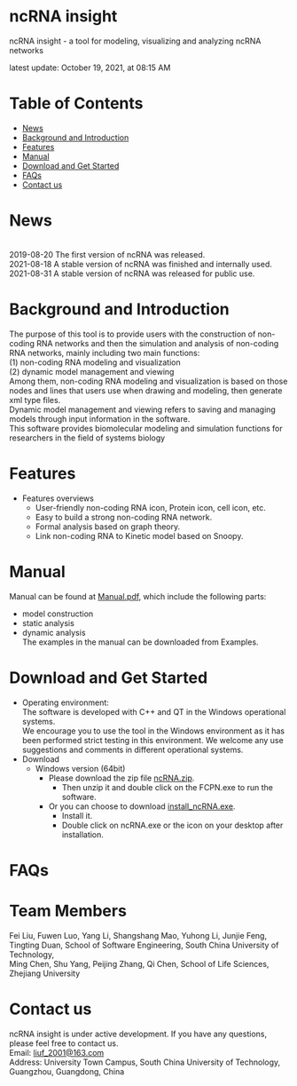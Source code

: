 # ncRNA insight 
ncRNA insight - a tool for modeling, visualizing and analyzing ncRNA networks

latest update: October 19, 2021, at 08:15 AM

# Table of Contents
- [News](#news)
- [Background and Introduction](#background-and-introduction)
- [Features](#features)
- [Manual](#manual)
- [Download and Get Started](#download-and-get-started)
- [FAQs](#faqs)
- [Contact us](#contact-us)

# News
<br>2019-08-20 The first version of ncRNA was released.
<br>2021-08-18 A stable version of ncRNA was finished and internally used.
<br>2021-08-31 A stable version of ncRNA was released for public use.

# Background and Introduction
The purpose of this tool is to provide users with the construction of non-coding RNA networks and then the simulation and analysis of non-coding RNA networks, mainly including two main functions: 
<br>(1) non-coding RNA modeling and visualization
<br>(2) dynamic model management and viewing
<br>Among them, non-coding RNA modeling and visualization is based on those nodes and lines that users use when drawing and modeling, then generate xml type files.
<br>Dynamic model management and viewing refers to saving and managing models through input information in the software. 
<br>This software provides biomolecular modeling and simulation functions for researchers in the field of systems biology
# Features
- Features overviews
   - User-friendly non-coding RNA icon, Protein icon, cell icon, etc. 
   - Easy to build a strong non-coding RNA network. 
   - Formal analysis based on graph theory. 
   - Link non-coding RNA to Kinetic model based on Snoopy.
# Manual       
Manual can be found at [Manual.pdf](https://github.com/liufei2016/ncRNA/blob/master/Manual.pdf), which include the following parts:
- model construction
- static analysis
- dynamic analysis
<br> The examples in the manual can be downloaded from Examples.
# Download and Get Started
- Operating environment:
<br>The software is developed with C++ and QT in the Windows operational systems. 
<br>We encourage you to use the tool in the Windows environment as it has been performed strict testing in this environment. We welcome any use suggestions and comments in different operational systems. 
- Download
   - Windows version (64bit) 
      - Please download the zip file [ncRNA.zip](https://github.com/liufei2016/ncRNA/blob/master/ncRNA.zip). 
         - Then unzip it and double click on the FCPN.exe to run the software.
      - Or you can choose to download [install_ncRNA.exe](https://github.com/liufei2016/ncRNA/blob/master/install_ncRNA.exe). 
         - Install it.
         - Double click on ncRNA.exe or the icon on your desktop after installation.
# FAQs
# Team Members
Fei Liu, Fuwen Luo, Yang Li, Shangshang Mao, Yuhong Li, Junjie Feng, Tingting Duan,
School of Software Engineering, 
South China University of Technology,
<br>Ming Chen, Shu Yang, Peijing Zhang, Qi Chen, 
School of Life Sciences,
Zhejiang University
# Contact us
ncRNA insight is under active development. If you have any questions, please feel free to contact us. 
<br>  Email: liuf_2001@163.com
<br>  Address: University Town Campus, South China University of Technology, Guangzhou, Guangdong, China  

